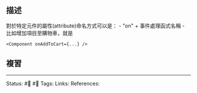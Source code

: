 
## 描述



對於特定元件的屬性(attribute)命名方式可以是：
	- "on" + 事件處理函式名稱
	- 比如增加項目至購物車，就是
```
<Component onAddToCart={...} />
```
## 複習


---
Status: #🌱 #📓 
Tags:
Links:
References:
